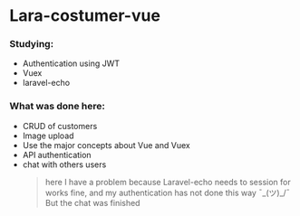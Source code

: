 # Lara-costumer-vue

### Studying:

- Authentication using JWT
- Vuex
- laravel-echo

### What was done here:

- CRUD of customers
- Image upload
- Use the major concepts about Vue and Vuex
- API authentication
- chat with others users
    > here I have a problem because Laravel-echo needs to session for works fine, 
    and my authentication has not done this way ¯\_(ツ)_/¯ But the chat was finished
